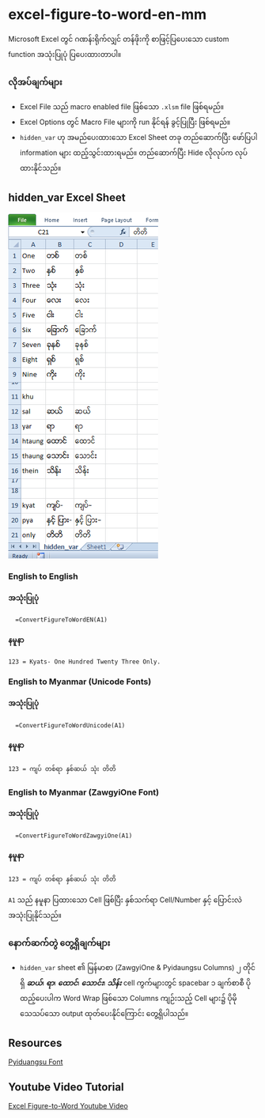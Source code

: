 # excel-figure-to-word-en-mm
Microsoft Excel တွင် ဂဏန်းရိုက်လျှင် တန်ဖိုးကို စာဖြင့်ပြပေးသော custom function ‌အသုံးပြုပုံ ပြပေးထားတာပါ။

### လိုအပ်ချက်များ
- Excel File သည် macro enabled file ဖြစ်သော `.xlsm` file ဖြစ်ရမည်။
- Excel Options တွင် Macro File များကို run နိုင်ရန် ခွင့်ပြုပြီး ဖြစ်ရမည်။
- `hidden_var` ဟု အမည်ပေးထားသော Excel Sheet တခု တည်ဆောက်ပြီး ဖော်ပြပါ information များ ထည့်သွင်းထားရမည်။ တည်ဆောက်ပြီး Hide လိုလုပ်က လုပ်ထားနိုင်သည်။
 
## hidden_var Excel Sheet
<img src="https://github.com/chitkokooo/excel-figure-to-word-en-mm/blob/main/hidden_var.png" alt="hidden_var excel Sheet">

### English to English
#### အသုံးပြုပုံ
```
  =ConvertFigureToWordEN(A1)
```
#### နမူနာ
```
123 = Kyats- One Hundred Twenty Three Only.
```

### English to Myanmar (Unicode Fonts)
#### အသုံးပြုပုံ
```
  =ConvertFigureToWordUnicode(A1)
```
#### နမူနာ
```
123 = ကျပ် တစ်ရာ နှစ်ဆယ် သုံး တိတိ
```

### English to Myanmar (ZawgyiOne Font)
#### အသုံးပြုပုံ
```
  =ConvertFigureToWordZawgyiOne(A1)
```
#### နမူနာ
```
123 = ကျပ် တစ်ရာ နှစ်ဆယ် သုံး တိတိ
```

`A1` သည် နမူနာ ပြထားသော Cell ဖြစ်ပြီး နှစ်သက်ရာ Cell/Number နှင့် ပြောင်းလဲ အသုံးပြုနိုင်သည်။


### နောက်ဆက်တွဲ တွေ့ရှိချက်များ
- `hidden_var` sheet ၏ မြန်မာစာ (ZawgyiOne & Pyidaungsu Columns) ၂ တိုင်ရှိ ***ဆယ်***၊ ***ရာ***၊ ***ထောင်***၊ ***သောင်း***၊ ***သိန်း*** cell ကွက်များတွင် spacebar ၁ ချက်စာစီ ပိုထည့်ပေးပါက Word Wrap ဖြစ်သော Columns ကျဉ်းသည့် Cell များ၌ ပိုမိုသေသပ်သော output ထုတ်ပေးနိုင်ကြောင်း တွေ့ရှိပါသည်။

## Resources
[Pyiduangsu Font](https://www.mmunicode.org/wiki/pyidaungsu-font/)

## Youtube Video Tutorial
[Excel Figure-to-Word Youtube Video](youtube.com/watch?v=uf49H02H7X4)

